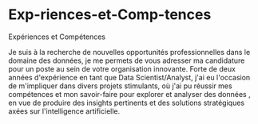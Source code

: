 # Exp-riences-et-Comp-tences
Expériences et Compétences

Je suis à la recherche de nouvelles opportunités professionnelles dans le domaine des données, je me permets de vous adresser ma candidature pour un poste au sein de votre organisation innovante.
Forte de deux années d'expérience en tant que Data Scientist/Analyst, j'ai eu l'occasion de m'impliquer dans divers projets stimulants, où j'ai pu réussir mes compétences et mon savoir-faire pour explorer et analyser des données , en vue de produire des insights pertinents et des solutions stratégiques axées sur l'intelligence artificielle.
